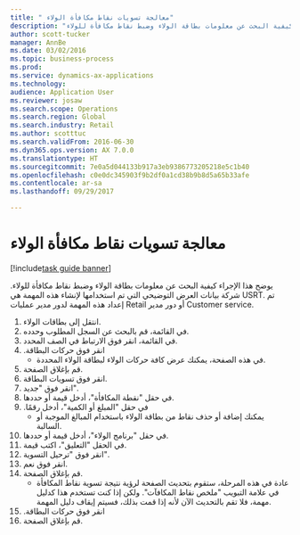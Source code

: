 ```yaml
--- 
title: " معالجة تسويات نقاط مكافأة الولاء"
description: "يوضح هذا الإجراء كيفية البحث عن معلومات بطاقة الولاء وضبط نقاط مكافأة للولاء."
author: scott-tucker
manager: AnnBe
ms.date: 03/02/2016
ms.topic: business-process
ms.prod: 
ms.service: dynamics-ax-applications
ms.technology: 
audience: Application User
ms.reviewer: josaw
ms.search.scope: Operations
ms.search.region: Global
ms.search.industry: Retail
ms.author: scotttuc
ms.search.validFrom: 2016-06-30
ms.dyn365.ops.version: AX 7.0.0
ms.translationtype: HT
ms.sourcegitcommit: 7e0a5d044133b917a3eb9386773205218e5c1b40
ms.openlocfilehash: c0e0dc345903f9b2df0a1cd38b9b8d5a65b33afe
ms.contentlocale: ar-sa
ms.lasthandoff: 09/29/2017

---
```

# <a name="process-loyalty-reward-point-adjustments"></a> معالجة تسويات نقاط مكافأة الولاء

[!include[task guide banner](../includes/task-guide-banner.md)]

يوضح هذا الإجراء كيفية البحث عن معلومات بطاقة الولاء وضبط نقاط مكافأة للولاء. شركة بيانات العرض التوضيحي التي تم استخدامها لإنشاء هذه المهمة هي USRT.‬ تم إعداد هذه المهمة لدور مدير عمليات Retail أو دور مدير Customer service.

1. انتقل إلى بطاقات الولاء.
2. في القائمة، قم بالبحث عن السجل المطلوب وحدده.
3. في القائمة، انقر فوق الارتباط في الصف المحدد.
4. انقر فوق ‏‫حركات البطاقة.
    * في هذه الصفحة، يمكنك عرض كافة حركات الولاء لبطاقة الولاء المحددة.  
5. قم بإغلاق الصفحة.
6. انقر فوق تسويات البطاقة.
7. انقر فوق "جديد".
8. في حقل "‏‫نقطة المكافأة‬"، أدخل قيمة أو حددها.
9. في حقل "‏‫المبلغ أو الكمية"، أدخل رقمًا.
    * يمكنك إضافة أو حذف نقاط من بطاقة الولاء باستخدام المبالغ الموجبة أو السالبة.  
10. في حقل "‏‫برنامج الولاء‬"، أدخل قيمة أو حددها.
11. في الحقل "التعليق"، اكتب قيمة.
12. انقر فوق "ترحيل التسوية".
13. انقر فوق نعم.
14. قم بإغلاق الصفحة.
    * عادة في هذه المرحلة، ستقوم بتحديث الصفحة لرؤية نتيجة تسوية نقاط المكافأة في علامة التبويب "‏‫ملخص نقاط المكافآت‬". ولكن إذا كنت تستخدم هذا كدليل مهمة، فلا تقم بالتحديث الآن لأنه إذا قمت بذلك، فسيتم إيقاف دليل المهمة.  
15. انقر فوق ‏‫حركات البطاقة.
16. قم بإغلاق الصفحة.


